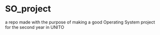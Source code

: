 # SO_project
a repo made with the purpose of making a good Operating System project for the second year in UNITO
